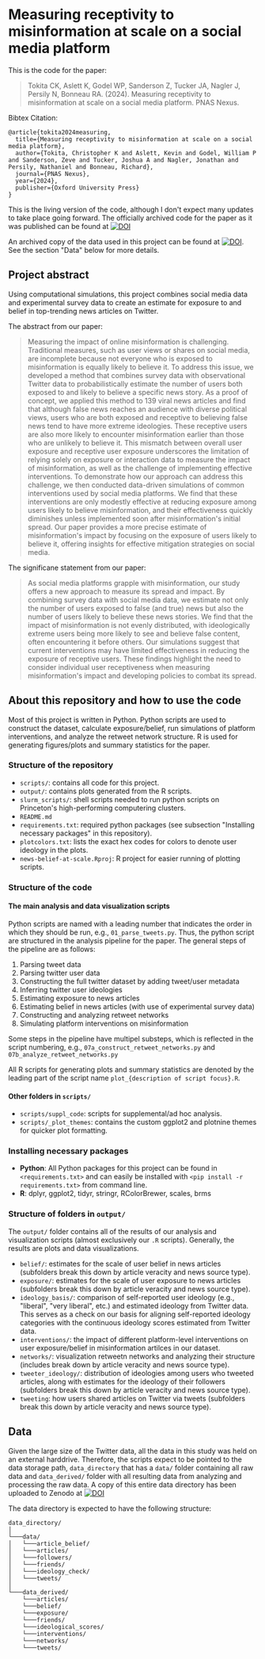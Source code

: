 # Measuring receptivity to misinformation at scale on a social media platform

This is the code for the paper:
> Tokita CK, Aslett K, Godel WP, Sanderson Z, Tucker JA, Nagler J, Persily N, Bonneau RA. (2024). Measuring receptivity to misinformation at scale on a social media platform. PNAS Nexus.

Bibtex Citation:
```
@article{tokita2024measuring,
  title={Measuring receptivity to misinformation at scale on a social media platform},
  author={Tokita, Christopher K and Aslett, Kevin and Godel, William P and Sanderson, Zeve and Tucker, Joshua A and Nagler, Jonathan and Persily, Nathaniel and Bonneau, Richard},
  journal={PNAS Nexus},
  year={2024},
  publisher={Oxford University Press}
}
 ```
This is the living version of the code, although I don't expect many updates to take place going forward. The officially archived code for the paper as it was published can be found at [![DOI](https://zenodo.org/badge/DOI/10.5281/zenodo.13777145.svg)](https://zenodo.org/doi/10.5281/zenodo.13777145) 

An archived copy of the data used in this project can be found at [![DOI](https://zenodo.org/badge/DOI/10.5281/zenodo.13777170.svg)](https://zenodo.org/doi/10.5281/zenodo.13777170). See the section "Data" below for more details.

## Project abstract
Using computational simulations, this project combines social media data and experimental survey data to create an estimate for exposure to and belief in top-trending news articles on Twitter.

The abstract from our paper:
> Measuring the impact of online misinformation is challenging. Traditional measures, such as user views or shares on social media, are incomplete because not everyone who is exposed to misinformation is equally likely to believe it. To address this issue, we developed a method that combines survey data with observational Twitter data to probabilistically estimate the number of users both exposed to and likely to believe a specific news story. As a proof of concept, we applied this method to 139 viral news articles and find that although false news reaches an audience with diverse political views, users who are both exposed and receptive to believing false news tend to have more extreme ideologies. These receptive users are also more likely to encounter misinformation earlier than those who are unlikely to believe it. This mismatch between overall user exposure and receptive user exposure underscores the limitation of relying solely on exposure or interaction data to measure the impact of misinformation, as well as the challenge of implementing effective interventions. To demonstrate how our approach can address this challenge, we then conducted data-driven simulations of common interventions used by social media platforms. We find that these interventions are only modestly effective at reducing exposure among users likely to believe misinformation, and their effectiveness quickly diminishes unless implemented soon after misinformation's initial spread. Our paper provides a more precise estimate of misinformation's impact by focusing on the exposure of users likely to believe it, offering insights for effective mitigation strategies on social media.

The significane statement from our paper:
> As social media platforms grapple with misinformation, our study offers a new approach to measure its spread and impact. By combining survey data with social media data, we estimate not only the number of users exposed to false (and true) news but also the number of users likely to believe these news stories. We find that the impact of misinformation is not evenly distributed, with ideologically extreme users being more likely to see and believe false content, often encountering it before others. Our simulations suggest that current interventions may have limited effectiveness in reducing the exposure of receptive users. These findings highlight the need to consider individual user receptiveness when measuring misinformation's impact and developing policies to combat its spread.

## About this repository and how to use the code
Most of this project is written in Python. Python scripts are used to construct the dataset, calculate exposure/belief, run simulations of platform interventions, and analyze the retweet network structure. R is used for generating figures/plots and summary statistics for the paper.

### Structure of the repository
* `scripts/`: contains all code for this project.
* `output/`: contains plots generated from the R scripts.
* `slurm_scripts/`: shell scripts needed to run python scripts on Princeton's high-performing computering clusters.
* `README.md`
* `requirements.txt`: required python packages (see subsection "Installing necessary packages" in this repository).
* `plotcolors.txt`: lists the exact hex codes for colors to denote user ideology in the plots.
* `news-belief-at-scale.Rproj`: R project for easier running of plotting scripts.

### Structure of the code

#### The main analysis and data visualization scripts
Python scripts are named with a leading number that indicates the order in which they should be run, e.g., `01_parse_tweets.py`. Thus, the python script are structured in the analysis pipeline for the paper. The general steps of the pipeline are as follows:

1. Parsing tweet data
2. Parsing twitter user data
3. Constructing the full twitter dataset by adding tweet/user metadata
4. Inferring twitter user ideologies
5. Estimating exposure to news articles
6. Estimating belief in news articles (with use of experimental survey data)
7. Constructing and analyzing retweet networks
8. Simulating platform interventions on misinformation

Some steps in the pipeline have multipel substeps, which is reflected in the script numbering, e.g., `07a_construct_retweet_networks.py` and `07b_analyze_retweet_networks.py`

All R scripts for generating plots and summary statistics are denoted by the leading part of the script name `plot_{description of script focus}.R`.

#### Other folders in `scripts/`
* `scripts/suppl_code`: scripts for supplemental/ad hoc analysis.
* `scripts/_plot_themes`: contains the custom ggplot2 and plotnine themes for quicker plot formatting.

### Installing necessary packages
* **Python**: All Python packages for this project can be found in `<requirements.txt>` and can easily be installed with `<pip install -r requirements.txt>` from command line.
* **R**: dplyr, ggplot2, tidyr, stringr, RColorBrewer, scales, brms

### Structure of folders in `output/`
The `output/` folder contains all of the results of our analysis and visualization scripts (almost exclusively our `.R` scripts). Generally, the results are plots and data visualizations.

* `belief/`: estimates for the scale of user belief in news articles (subfolders break this down by article veracity and news source type).
* `exposure/`: estimates for the scale of user exposure to news articles (subfolders break this down by article veracity and news source type).
* `ideology_basis/`: comparison of self-reported user ideology (e.g., "liberal", "very liberal", etc.) and estimated ideology from Twitter data. This serves as a check on our basis for aligning self-reported ideology categories with the continuous ideology scores estimated from Twitter data.
* `interventions/`: the impact of different platform-level interventions on user exposure/belief in misinformation artilces in our dataset.
* `networks/`: visualization retweetn networks and analyzing their structure (includes break down by article veracity and news source type).
* `tweeter_ideology/`: distribution of ideologies among users who tweeted articles, along with estimates for the ideology of their followers (subfolders break this down by article veracity and news source type).
* `tweeting`: how users shared articles on Twitter via tweets (subfolders break this down by article veracity and news source type).

## Data
Given the large size of the Twitter data, all the data in this study was held on an external harddrive. Therefore, the scripts expect to be pointed to the data storage path, `data_directory` that has a `data/` folder containing all raw data and `data_derived/` folder with all resulting data from analyzing and processing the raw data. A copy of this entire data directory has been uploaded to Zenodo at [![DOI](https://zenodo.org/badge/DOI/10.5281/zenodo.13777170.svg)](https://zenodo.org/doi/10.5281/zenodo.13777170)

The data directory is expected to have the following structure:

```
data_directory/
│
└───data/
│   └───article_belief/
│   └───articles/
│   └───followers/
│   └───friends/
│   └───ideology_check/
│   └───tweets/
│   
└───data_derived/
    └───articles/
    └───belief/
    └───exposure/
    └───friends/
    └───ideological_scores/
    └───interventions/
    └───networks/
    └───tweets/
```
